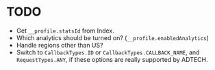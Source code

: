 # TODO

 * Get `__profile.statsId` from Index.
 * Which analytics should be turned on? (`__profile.enabledAnalytics`)
 * Handle regions other than US?
 * Switch to `CallbackTypes.ID` or `CallbackTypes.CALLBACK_NAME`, and
   `RequestTypes.ANY`, if these options are really supported by ADTECH.